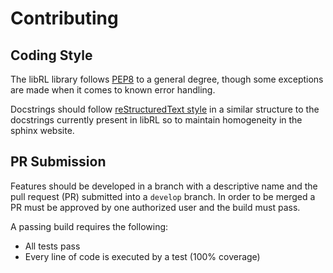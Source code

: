 # Contributing

## Coding Style
The libRL library follows
[PEP8](https://www.python.org/dev/peps/pep-0008/) to a general degree,
though some exceptions are made when it comes to known error handling.

Docstrings should follow
[reStructuredText style](http://docutils.sourceforge.net/docs/ref/rst/restructuredtext.html)
in a similar structure to the docstrings currently present in libRL so
to maintain homogeneity in the sphinx website. 

## PR Submission
Features should be developed in a branch with a descriptive name and the
pull request (PR) submitted into a `develop` branch. In order to be
merged a PR must be approved by one authorized user and the build must
pass.

A passing build requires the following:

* All tests pass
* Every line of code is executed by a test (100% coverage)